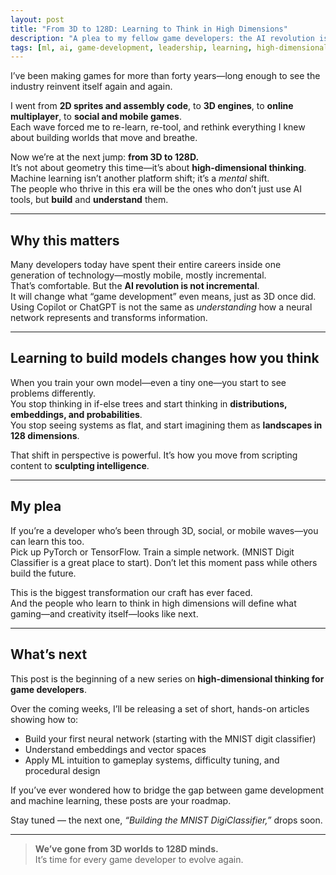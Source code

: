 ```yaml
---
layout: post
title: "From 3D to 128D: Learning to Think in High Dimensions"
description: "A plea to my fellow game developers: the AI revolution isn’t something to observe—it’s something to learn, build, and live inside."
tags: [ml, ai, game-development, leadership, learning, high-dimensional]
---
```


I’ve been making games for more than forty years—long enough to see the industry reinvent itself again and again.

I went from **2D sprites and assembly code**, to **3D engines**, to **online multiplayer**, to **social and mobile games**.  
Each wave forced me to re-learn, re-tool, and rethink everything I knew about building worlds that move and breathe.

Now we’re at the next jump: **from 3D to 128D.**  
It’s not about geometry this time—it’s about **high-dimensional thinking**.  
Machine learning isn’t another platform shift; it’s a *mental* shift.  
The people who thrive in this era will be the ones who don’t just use AI tools, but **build** and **understand** them.

---

## Why this matters
Many developers today have spent their entire careers inside one generation of technology—mostly mobile, mostly incremental.  
That’s comfortable. But the **AI revolution is not incremental**.  
It will change what “game development” even means, just as 3D once did.  
Using Copilot or ChatGPT is not the same as *understanding* how a neural network represents and transforms information.

---

## Learning to build models changes how you think
When you train your own model—even a tiny one—you start to see problems differently.  
You stop thinking in if-else trees and start thinking in **distributions, embeddings, and probabilities**.  
You stop seeing systems as flat, and start imagining them as **landscapes in 128 dimensions**.

That shift in perspective is powerful. It’s how you move from scripting content to **sculpting intelligence**.

---

## My plea
If you’re a developer who’s been through 3D, social, or mobile waves—you can learn this too.  
Pick up PyTorch or TensorFlow. Train a simple network.  (MNIST Digit Classifier is a great place to start).
Don’t let this moment pass while others build the future.

This is the biggest transformation our craft has ever faced.  
And the people who learn to think in high dimensions will define what gaming—and creativity itself—looks like next.

---

## What’s next
This post is the beginning of a new series on **high-dimensional thinking for game developers**.

Over the coming weeks, I’ll be releasing a set of short, hands-on articles showing how to:
- Build your first neural network (starting with the MNIST digit classifier)  
- Understand embeddings and vector spaces  
- Apply ML intuition to gameplay systems, difficulty tuning, and procedural design  

If you’ve ever wondered how to bridge the gap between game development and machine learning, these posts are your roadmap.

Stay tuned — the next one, *“Building the MNIST DigiClassifier,”* drops soon.

---

> **We’ve gone from 3D worlds to 128D minds.**  
> It’s time for every game developer to evolve again.

